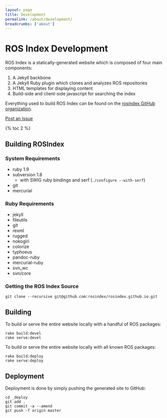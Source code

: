 ```yaml
---
layout: page
title: Development
permalink: /about/development/
breadcrumbs: ['about']
---
```


# ROS Index Development

ROS Index is a statically-generated website which is composed of four main components:

1. A Jekyll backbone
2. A Jekyll Ruby plugin which clones and analyzes ROS repositories
3. HTML templates for displaying content
4. Build-side and client-side javascript for searching the index

Everything used to build ROS Index can be found on the [rosindex GitHub
organization](http://github.com/rosindex).

<a href="https://github.com/rosindex/rosindex.github.io/issues/new" target="_blank" class="btn btn-success">Post an Issue</a>

{% toc 2 %}

## Building ROSIndex

### System Requirements

* ruby 1.9
* subversion 1.8
  * with SWIG ruby bindings and serf (`./configure --with-serf`)
* git
* mercurial

### Ruby Requirements

* jekyll
* fileutils
* git
* rexml
* rugged
* nokogiri
* colorize
* typhoeus
* pandoc-ruby
* mercurial-ruby
* svn_wc
* svn/core

### Getting the ROS Index Source

```
git clone --recursive git@github.com:rosindex/rosindex.github.io.git
```

## Building

To build or serve the entire website locally with a handful of ROS packages:

```
rake build:devel
rake serve:devel
```

To build or serve the entire website locally with all known ROS packages:

```
rake build:deploy
rake serve:deploy
```

## Deployment

Deployment is done by simply pushing the generated site to GitHub:

```
cd _deploy
git add .
git commit -a --amend
git push -f origin master
```
